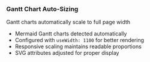 ### Gantt Chart Auto-Sizing

Gantt charts automatically scale to full page width
  - Mermaid Gantt charts detected automatically
  - Configured with `useWidth: 1100` for better rendering
  - Responsive scaling maintains readable proportions
  - SVG attributes adjusted for proper display
